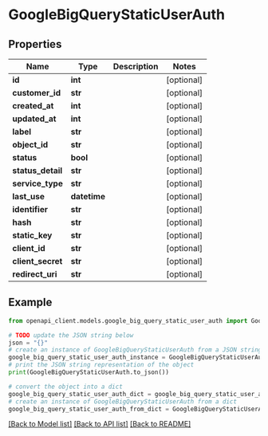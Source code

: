# GoogleBigQueryStaticUserAuth


## Properties

Name | Type | Description | Notes
------------ | ------------- | ------------- | -------------
**id** | **int** |  | [optional] 
**customer_id** | **str** |  | [optional] 
**created_at** | **int** |  | [optional] 
**updated_at** | **int** |  | [optional] 
**label** | **str** |  | [optional] 
**object_id** | **str** |  | [optional] 
**status** | **bool** |  | [optional] 
**status_detail** | **str** |  | [optional] 
**service_type** | **str** |  | [optional] 
**last_use** | **datetime** |  | [optional] 
**identifier** | **str** |  | [optional] 
**hash** | **str** |  | [optional] 
**static_key** | **str** |  | [optional] 
**client_id** | **str** |  | [optional] 
**client_secret** | **str** |  | [optional] 
**redirect_uri** | **str** |  | [optional] 

## Example

```python
from openapi_client.models.google_big_query_static_user_auth import GoogleBigQueryStaticUserAuth

# TODO update the JSON string below
json = "{}"
# create an instance of GoogleBigQueryStaticUserAuth from a JSON string
google_big_query_static_user_auth_instance = GoogleBigQueryStaticUserAuth.from_json(json)
# print the JSON string representation of the object
print(GoogleBigQueryStaticUserAuth.to_json())

# convert the object into a dict
google_big_query_static_user_auth_dict = google_big_query_static_user_auth_instance.to_dict()
# create an instance of GoogleBigQueryStaticUserAuth from a dict
google_big_query_static_user_auth_from_dict = GoogleBigQueryStaticUserAuth.from_dict(google_big_query_static_user_auth_dict)
```
[[Back to Model list]](../README.md#documentation-for-models) [[Back to API list]](../README.md#documentation-for-api-endpoints) [[Back to README]](../README.md)


